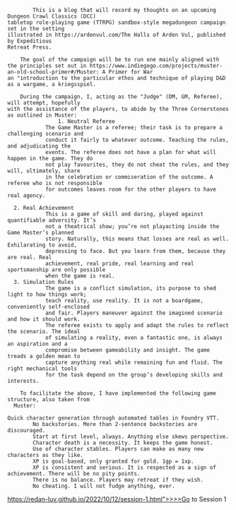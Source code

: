 
            This is a blog that will record my thoughts on an upcoming Dungeon Crawl Classics (DCC) 
    tabletop role-playing game (TTRPG) sandbox-style megadungeon campaign set in the setting 
    illustrated in https://ardenvul.com/The Halls of Arden Vul, published by Expeditious 
    Retreat Press.
    
        The goal of the campaign will be to run one mainly aligned with the principles set out in https://www.indiegogo.com/projects/muster-an-old-school-primer#/Muster: A Primer for War
    an "introduction to the particular ethos and technique of playing D&D as a wargame, a kriegsspiel.

        During the campaign, I, acting as the "Judge" (DM, GM, Referee), will attempt, hopefully 
    with the assistance of the players, to abide by the Three Cornerstones as outlined in Muster:
					1. Neutral Referee
                The Game Master is a referee; their task is to prepare a challenging scenario and 
                conduct it fairly to whatever outcome. Teaching the rules, and adjudicating the 
                events. The referee does not have a plan for what will happen in the game. They do 
                not play favourites, they do not cheat the rules, and they will, ultimately, share 
                in the celebration or commiseration of the outcome. A referee who is not responsible
                for outcomes leaves room for the other players to have real agency.

	  2. Real Achievement
                This is a game of skill and daring, played against quantifiable adversity. It’s 
                not a theatrical show; you’re not playacting inside the Game Master’s planned 
                story. Naturally, this means that losses are real as well. Exhilarating to avoid, 
                depressing to face. But you learn from them, because they are real. Real 
                achievement, real pride, real learning and real sportsmanship are only possible 
                when the game is real.
	  3. Simulation Rules
                The game is a conflict simulation, its purpose to shed light to how things work; 
                teach reality, use reality. It is not a boardgame, conveniently self-enclosed 
                and fair. Players maneuver against the imagined scenario and how it should work. 
                The referee exists to apply and adapt the rules to reflect the scenario. The ideal 
                of simulating a reality, even a fantastic one, is always an aspiration and a 
                compromise between gameability and insight. The game treads a golden mean to 
                capture anything real while remaining fun and fluid. The right mechanical tools 
                for the task depend on the group’s developing skills and interests.
    
        To facilitate the above, I have implemented the following game structure, also taken from 
	  Muster:

	Quick character generation through automated tables in Foundry VTT.
            No backstories. More than 2-sentence backstories are discouraged.
            Start at first level, always. Anything else skews perspective.
            Character death is a necessity. It keeps the game honest.
            Use of character stables. Players can make as many new characters as they like.
            XP is goal-based, only granted for gold. 1gp = 1xp.
            XP is consistent and serious. It is respected as a sign of achievement. There will be no pity points.
            There is no balance. Players may retreat if they wish.
            No cheating. I will not fudge anything, ever.

https://redan-luv.github.io/2022/10/12/session-1.html">>>>Go to Session 1
